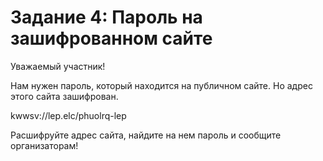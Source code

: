 # Задание 4: Пароль на зашифрованном сайте
Уважаемый участник!

Нам нужен пароль, который находится на публичном сайте. Но адрес этого сайта зашифрован. 

kwwsv://lep.elc/phuolrq-lep

Расшифруйте адрес сайта, найдите на нем пароль и сообщите организаторам!

